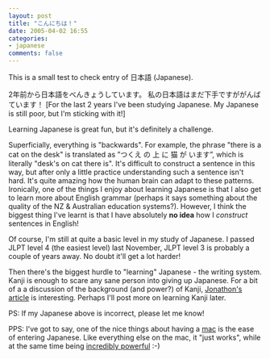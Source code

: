 ```yaml
---
layout: post
title: "こんにちは！"
date: 2005-04-02 16:55
categories:
- japanese
comments: false
---
```

This is a small test to check entry of 日本語 (Japanese).

2年前から日本語をべんきょうしています。
私の日本語はまだ下手ですががんばています！
[For the last 2 years I've been studying Japanese.
My Japanese is still poor, but I'm sticking with it!]

Learning Japanese is great fun, but it's definitely a challenge.

Superficially, everything is "backwards". For example, the phrase "there is a cat on the desk" is translated as ”つくえ の 上 に 猫 が います”, which is literally "desk's on cat there is". It's difficult to construct a sentence in this way, but after only a little practice understanding such a sentence isn't hard. It's quite amazing how the human brain can adapt to these patterns. Ironically, one of the things I enjoy about learning Japanese is that I also get to learn more about English grammar (perhaps it says something about the quality of the NZ & Australian education systems?). However, I think the biggest thing I've learnt is that I have absolutely **no idea** how I *construct* sentences in English!

Of course, I'm still at quite a basic level in my study of Japanese. I passed JLPT level 4 (the easiest level) last November, JLPT level 3 is probably a couple of years away. No doubt it'll get a lot harder!

Then there's the biggest hurdle to "learning" Japanese  - the writing system. Kanji is enough to scare any sane person into giving up Japanese. For a bit of a a discussion of the background (and power?) of Kanji, [Jonathon's article](http://weblog.delacour.net/archives/2002/04/japanese_writing.php) is interesting. Perhaps I'll post more on learning Kanji later.

PS: If my Japanese above is incorrect, please let me know!

PPS: I've got to say, one of the nice things about having a [mac](http://www.apple.com) is the ease of entering Japanese. Like everything else on the mac, it "just works", while at the same time being [incredibly powerful](http://www.paulgraham.com/mac.html) :-)